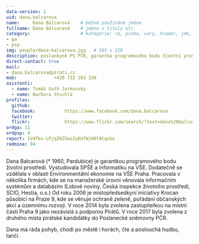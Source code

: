```yaml
---
data-version: 2
uid: dana.balcarova
name:     Dana Balcarová  	# běžně používáné jméno
fullname: Dana Balcarová  	# jméno s tituly etc.
category:                 	# kategorie: rp, praha, vary, hradec, jmk, senat
- ga
- psp
img: people/dana-balcarova.jpg   # 165 x 220
description: poslankyně PS PČR, garantka programového bodu životní prostředí             	# kratký popis, max 160 znaků
direct-contact: true
mail:
- dana.balcarova@pirati.cz
mob:			  +420 732 103 330
asistenti:
  - name: Tomáš Guth Jarkovský
  - name: Barbora Stuchlá
profiles:
  github:                 
  facebook: 		  https://www.facebook.com/dana.balcarova
  twitter: 		  
  flickr:     		  https://www.flickr.com/search/?text=dana%20balcarov%C3%A1
ordga: 11
ordpsp: 4
report: 1V4Tkv-LPjqZ6ZSwsZy6UfWjHOl9CqzGo
redmine: 94
---
```


Dana Balcarová (* 1960, Pardubice) je garantkou programového bodu životní prostředí. Vystudovala SPŠE a informatiku na VŠE. Dodatečně se vzdělala v oblasti Environmentální ekonomie na VŠE Praha.‭ Pracovala v několika firmách,‭ ‬kde se na manažerské úrovni věnovala informačním systémům a databázím‭ (‬Lidové noviny,‭ ‬Česká inspekce životního prostředí,‭ ‬SCIO,‭ ‬Hestia,‭ ‬o.s.‭‭)‬‭ Od roku‭ ‬2006‭ ‬je místopředsedkyní iniciativy Krocan působící na Praze‭ ‬9, kde se věnuje ochraně zeleně, ‬pořádání občanských akcí a územnímu rozvoji.‭ V roce 2014 byla zvolena zastupitelkou na místní části Praha 9 jako nezávislá s podporou Pirátů. V roce 2017 byla zvolena z druhého místa pirátské kandidátky do Poslanecké sněmovny PČR. 

Dana má ráda pohyb,‭ ‬chodí po městě i horách,‭ ‬čte a poslouchá hudbu,‭ ‬tančí.‭ ‬
